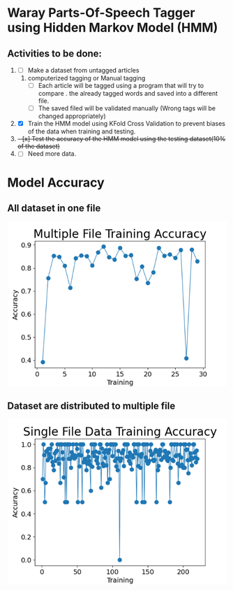 # Waray Parts-Of-Speech Tagger using Hidden Markov Model (HMM)

## Activities to be done:
1. - [ ] Make a dataset from untagged articles 
    1. computerized tagging or Manual tagging
       - [ ] Each article will be tagged using a program that will try to compare \.
       the already tagged words and saved into a different file.
       - [ ] The saved filed will be validated manually (Wrong tags will be changed appropriately) 
2. - [x] Train the HMM model using KFold Cross Validation to prevent biases of the data when training and testing.
3. <del> - [x] Test the accuracy of the HMM model using the testing dataset(10% of the dataset) </del>
4. - [ ] Need more data.

# Model Accuracy
## All dataset in one file
![One dataset](/Multiple_File_Accuracy.png)
## Dataset are distributed to multiple file
![Multiple dataset](/Single_File_Data_Accuracy.png)
